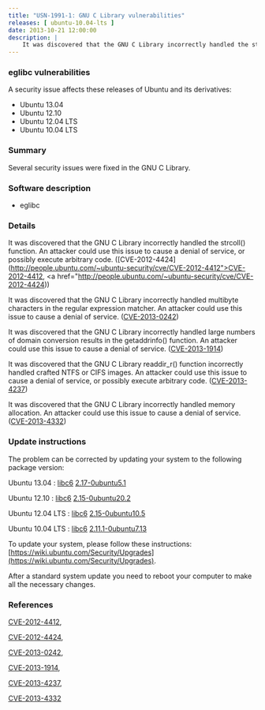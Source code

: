 ```yaml
---
title: "USN-1991-1: GNU C Library vulnerabilities"
releases: [ ubuntu-10.04-lts ]
date: 2013-10-21 12:00:00
description: |
    It was discovered that the GNU C Library incorrectly handled the strcoll() function. An attacker could use this issue to cause a denial of service, or possibly execute arbitrary code. ([CVE-2012-4424](http://people.ubuntu.com/~ubuntu-security/cve/CVE-2012-4412">CVE-2012-4412</a>, <a href="http://people.ubuntu.com/~ubuntu-security/cve/CVE-2012-4424))
--- 
```

 
### eglibc vulnerabilities

A security issue affects these releases of Ubuntu and its derivatives:

* Ubuntu 13.04
* Ubuntu 12.10
* Ubuntu 12.04 LTS
* Ubuntu 10.04 LTS

### Summary

Several security issues were fixed in the GNU C Library. 

### Software description

* eglibc 

### Details

It was discovered that the GNU C Library incorrectly handled the strcoll() function. An attacker could use this issue to cause a denial of service, or possibly execute arbitrary code. ([CVE-2012-4424](http://people.ubuntu.com/~ubuntu-security/cve/CVE-2012-4412">CVE-2012-4412</a>, <a href="http://people.ubuntu.com/~ubuntu-security/cve/CVE-2012-4424))

It was discovered that the GNU C Library incorrectly handled multibyte characters in the regular expression matcher. An attacker could use this issue to cause a denial of service. ([CVE-2013-0242](http://people.ubuntu.com/~ubuntu-security/cve/CVE-2013-0242))

It was discovered that the GNU C Library incorrectly handled large numbers of domain conversion results in the getaddrinfo() function. An attacker could use this issue to cause a denial of service. ([CVE-2013-1914](http://people.ubuntu.com/~ubuntu-security/cve/CVE-2013-1914))

It was discovered that the GNU C Library readdir_r() function incorrectly handled crafted NTFS or CIFS images. An attacker could use this issue to cause a denial of service, or possibly execute arbitrary code. ([CVE-2013-4237](http://people.ubuntu.com/~ubuntu-security/cve/CVE-2013-4237))

It was discovered that the GNU C Library incorrectly handled memory allocation. An attacker could use this issue to cause a denial of service. ([CVE-2013-4332](http://people.ubuntu.com/~ubuntu-security/cve/CVE-2013-4332)) 

### Update instructions

The problem can be corrected by updating your system to the following package version:

Ubuntu 13.04
 : [libc6](https://launchpad.net/ubuntu/+source/eglibc) <span> [2.17-0ubuntu5.1](https://launchpad.net/ubuntu/+source/eglibc/2.17-0ubuntu5.1) </span> 

Ubuntu 12.10
 : [libc6](https://launchpad.net/ubuntu/+source/eglibc) <span> [2.15-0ubuntu20.2](https://launchpad.net/ubuntu/+source/eglibc/2.15-0ubuntu20.2) </span> 

Ubuntu 12.04 LTS
 : [libc6](https://launchpad.net/ubuntu/+source/eglibc) <span> [2.15-0ubuntu10.5](https://launchpad.net/ubuntu/+source/eglibc/2.15-0ubuntu10.5) </span> 

Ubuntu 10.04 LTS
 : [libc6](https://launchpad.net/ubuntu/+source/eglibc) <span> [2.11.1-0ubuntu7.13](https://launchpad.net/ubuntu/+source/eglibc/2.11.1-0ubuntu7.13) </span> 

To update your system, please follow these instructions: [https://wiki.ubuntu.com/Security/Upgrades](https://wiki.ubuntu.com/Security/Upgrades).

After a standard system update you need to reboot your computer to make all the necessary changes. 

### References

 [CVE-2012-4412](http://people.ubuntu.com/~ubuntu-security/cve/CVE-2012-4412), 

 [CVE-2012-4424](http://people.ubuntu.com/~ubuntu-security/cve/CVE-2012-4424), 

 [CVE-2013-0242](http://people.ubuntu.com/~ubuntu-security/cve/CVE-2013-0242), 

 [CVE-2013-1914](http://people.ubuntu.com/~ubuntu-security/cve/CVE-2013-1914), 

 [CVE-2013-4237](http://people.ubuntu.com/~ubuntu-security/cve/CVE-2013-4237), 

 [CVE-2013-4332](http://people.ubuntu.com/~ubuntu-security/cve/CVE-2013-4332)
 
